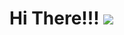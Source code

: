 <h1>Hi There!!! <img src="https://media.tenor.com/SNL9_xhZl9oAAAAi/waving-hand-joypixels.gif"></h1>

<!--
**LuizOtaviano/LuizOtaviano** is a ✨ _special_ ✨ repository because its `README.md` (this file) appears on your GitHub profile.

Here are some ideas to get you started:

- 🔭 I’m currently working on ...
- 🌱 I’m currently learning ...
- 👯 I’m looking to collaborate on ...
- 🤔 I’m looking for help with ...
- 💬 Ask me about ...
- 📫 How to reach me: ...
- 😄 Pronouns: ...
- ⚡ Fun fact: ...
-->
